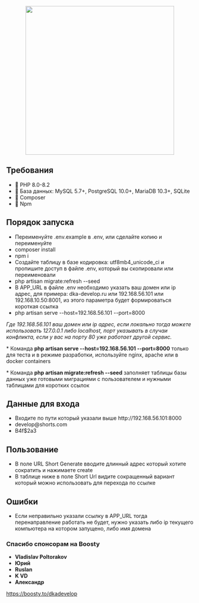 <p align="center"><a href="https://laravel.com" target="_blank"><img src="https://raw.githubusercontent.com/laravel/art/master/logo-lockup/5%20SVG/2%20CMYK/1%20Full%20Color/laravel-logolockup-cmyk-red.svg" width="400"></a></p>

<p align="center">

</p>

## Требования
<ul>
<li>🔴 PHP 8.0-8.2</li>
<li>🔴 База данных: MySQL 5.7+, PostgreSQL 10.0+, MariaDB 10.3+, SQLite</li>
<li>🔴 Composer</li>
<li>🔴 Npm</li>
</ul>

## Порядок запуска
<ul>
<li>Переименуйте .env.example в .env, или сделайте копию и переименуйте</li>
<li>composer install</li>
<li>npm i</li>
<li>Создайте таблицу в базе кодировка: utf8mb4_unicode_ci и пропишите доступ в файле .env, который вы скопировали или переименовали</li>
<li>php artisan migrate:refresh --seed</li>
<li>В APP_URL в файле .env необходимо указать ваш домен или ip адрес, для примера: dka-develop.ru или 192.168.56.101 или 192.168.10.50:8001, из этого параметра будет формироваться короткая ссылка</li>
<li>php artisan serve --host=192.168.56.101 --port=8000</li>
</ul>
<i>Где 192.168.56.101 ваш домен или ip адрес, если локально тогда можете использовать 127.0.0.1 либо localhost, порт указывать в случаи конфликта, если у вас на порту 80 уже работает другой сервис.</i>
<p></p>
<p>* Команда <b>php artisan serve --host=192.168.56.101 --port=8000</b> только для теста и в режиме разработки, используйте nginx, apache или в docker containers</p>
<p></p>
<p>* Команда <b>php artisan migrate:refresh --seed</b> заполняет таблицы базы данных уже готовыми миграциями с пользователем и нужными таблицами для коротких ссылок</p>

## Данные для входа
<ul>
<li>Входите по пути который указали выше http://<span></span>192.168.56.101:8000</li>
<li>develop@shorts.com</li>
<li>B4f$2a3</li>
</ul>

## Пользование
<ul>
<li>В поле URL Short Generate вводите длинный адрес который хотите сократить и нажимаете create</li>
<li>В таблице ниже в поле Short Url видите сокращенный вариант который можно использовать для перехода по ссылке</li>
</ul>

## Ошибки 
<ul>
<li>Если неправильно указали ссылку в APP_URL тогда перенаправление работать не будет, нужно указать либо ip текущего компьютера на котором запущено, либо имя домена</li>
</ul>

### Спасибо спонсорам на Boosty

- **Vladislav Poltorakov**
- **Юрий**
- **Ruslan**
- **K VD**
- **Александр**

<a href="[https://laravel.com](https://boosty.to/dkadevelop)" target="_blank">https://boosty.to/dkadevelop</a>
